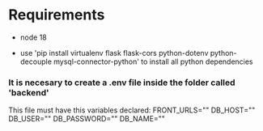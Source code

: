 # Requirements
- node 18

- use 'pip install virtualenv flask flask-cors python-dotenv python-decouple mysql-connector-python' to install all python dependencies

### It is necesary to create a .env file inside the folder called 'backend'
This file must have this variables declared:
FRONT_URLS=""
DB_HOST=""
DB_USER=""
DB_PASSWORD=""
DB_NAME=""